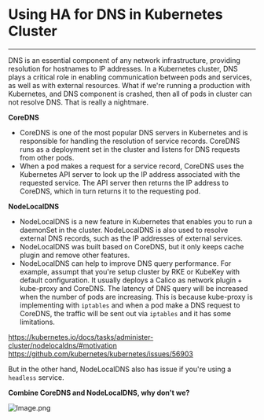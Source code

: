 # Using HA for DNS in Kubernetes Cluster

---

DNS is an essential component of any network infrastructure, providing resolution for hostnames to IP addresses. In a Kubernetes cluster, DNS plays a critical role in enabling communication between pods and services, as well as with external resources.
What if we're running a production with Kubernetes, and DNS component is crashed, then all of pods in cluster can not resolve DNS. That is really a nightmare.

**CoreDNS**

- CoreDNS is one of the most popular DNS servers in Kubernetes and is responsible for handling the resolution of service records. CoreDNS runs as a deployment set in the cluster and listens for DNS requests from other pods. 
- When a pod makes a request for a service record, CoreDNS uses the Kubernetes API server to look up the IP address associated with the requested service. The API server then returns the IP address to CoreDNS, which in turn returns it to the requesting pod.

**NodeLocalDNS**

- NodeLocalDNS is a new feature in Kubernetes that enables you to run a daemonSet in the cluster. NodeLocalDNS is also used to resolve external DNS records, such as the IP addresses of external services. 
- NodeLocalDNS was built based on CoreDNS, but it only keeps cache plugin and remove other features. 
- NodeLocalDNS can help to improve DNS query performance. For example, assumpt that you're setup cluster by RKE or KubeKey with default configuration. It usually deploys a Calico as network plugin + kube-proxy and CoreDNS. The latency of DNS query will be increased when the number of pods are increasing. This is because kube-proxy is implementing with `iptables` and when a pod make a DNS request to CoreDNS, the traffic will be sent out via `iptables` and it has some limitations.

https://kubernetes.io/docs/tasks/administer-cluster/nodelocaldns/#motivation
https://github.com/kubernetes/kubernetes/issues/56903

But in the other hand, NodeLocalDNS also has issue if you're using a `headless` service.

**Combine CoreDNS and NodeLocalDNS, why don't we?**

![Image.png](https://raw.githubusercontent.com/sonminh18/kubernetes-nightmares/main/docs/assets/img/posts/HA-DNS.png)